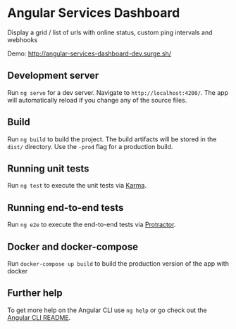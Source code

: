 # Angular Services Dashboard

Display a grid / list of urls with online status, custom ping intervals and webhooks

Demo: http://angular-services-dashboard-dev.surge.sh/

## Development server

Run `ng serve` for a dev server. Navigate to `http://localhost:4200/`. The app will automatically reload if you change any of the source files.

## Build

Run `ng build` to build the project. The build artifacts will be stored in the `dist/` directory. Use the `-prod` flag for a production build.

## Running unit tests

Run `ng test` to execute the unit tests via [Karma](https://karma-runner.github.io).

## Running end-to-end tests

Run `ng e2e` to execute the end-to-end tests via [Protractor](http://www.protractortest.org/).

## Docker and docker-compose

Run `docker-compose up build` to build the production version of the app with docker

## Further help

To get more help on the Angular CLI use `ng help` or go check out the [Angular CLI README](https://github.com/angular/angular-cli/blob/master/README.md).
